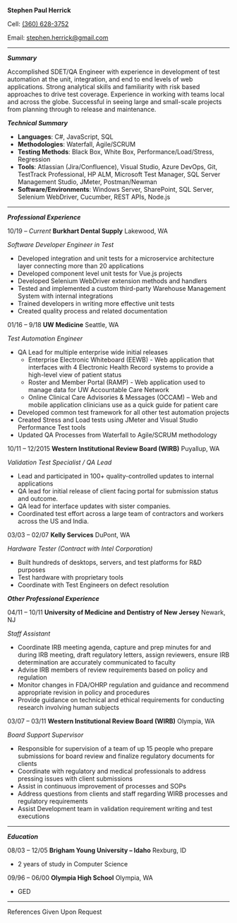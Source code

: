 **Stephen Paul Herrick**

Cell: [(360) 628-3752](tel:3606283752)

Email: [stephen.herrick@gmail.com](mailto:stephen.herrick@gmail.com)



---


**_Summary_**

Accomplished SDET/QA Engineer with experience in development of test automation at the unit, integration, and end to end levels of web applications.  Strong analytical skills and familiarity with risk based approaches to drive test coverage.  Experience in working with teams local and across the globe.  Successful in seeing large and small-scale projects from planning through to release and maintenance.

**_Technical Summary_**



*   **Languages**:  C#, JavaScript, SQL
*   **Methodologies**:  Waterfall, Agile/SCRUM
*   **Testing Methods**:  Black Box, White Box, Performance/Load/Stress, Regression
*   **Tools**: Atlassian (Jira/Confluence), Visual Studio, Azure DevOps, Git, TestTrack Professional, HP ALM, Microsoft Test Manager, SQL Server Management Studio, JMeter, Postman/Newman
*   **Software/Environments**:  Windows Server, SharePoint, SQL Server, Selenium WebDriver, Cucumber, REST APIs, Node.js



---


**_Professional Experience_**

10/19 – _Current_   **Burkhart Dental Supply**  Lakewood, WA

_Software Developer Engineer in Test_



*   Developed integration and unit tests for a microservice architecture layer connecting more than 20 applications
*   Developed component level unit tests for Vue.js projects
*   Developed Selenium WebDriver extension methods and handlers   
*   Tested and implemented a custom third-party Warehouse Management System with internal integrations
*   Trained developers in writing more effective unit tests
*   Created quality process and related documentation


01/16 – 9/18	**UW Medicine**  Seattle, WA

_Test Automation Engineer_



*   QA Lead for multiple enterprise wide initial releases
    *   Enterprise Electronic Whiteboard (EEWB) - Web application that interfaces with 4 Electronic Health Record systems to provide a high-level view of patient status
    *   Roster and Member Portal (RAMP) - Web application used to manage data for UW Accountable Care Network
    *   Online Clinical Care Advisories & Messages (OCCAM) – Web and mobile application clinicians use as a quick guide for patient care 
*   Developed common test framework for all other test automation projects
*   Created Stress and Load tests using JMeter and Visual Studio Performance Test tools
*   Updated QA Processes from Waterfall to Agile/SCRUM methodology

10/11 – 12/2015 	**Western Institutional Review Board (WIRB)**  Puyallup, WA

_Validation Test Specialist / QA Lead_



*   Lead and participated in 100+ quality-controlled updates to internal applications
*   QA lead for initial release of client facing portal for submission status and outcome.
*   QA lead for interface updates with sister companies.
*   Coordinated test effort across a large team of contractors and workers across the US and India.

03/03 – 02/07	**Kelly Services**  DuPont, WA

_Hardware Tester (Contract with Intel Corporation)_



*   Built hundreds of desktops, servers, and test platforms for R&D purposes
*   Test hardware with proprietary tools
*   Coordinate with Test Engineers on defect resolution

**_Other Professional Experience_**

04/11 – 10/11	**University of Medicine and Dentistry of New Jersey**  Newark, NJ

_Staff Assistant_



*   Coordinate IRB meeting agenda, capture and prep minutes for and during IRB meeting, draft regulatory letters,  assign reviewers, ensure IRB determination are accurately communicated to faculty
*   Advise IRB members of review requirements based on policy and regulation
*   Monitor changes in FDA/OHRP regulation and guidance and recommend appropriate revision in policy and procedures  
*   Provide guidance on technical and ethical requirements for conducting research involving human subjects

03/07 – 03/11	**Western Institutional Review Board (WIRB)**  Olympia, WA

_Board Support Supervisor_



*   Responsible for supervision of a team of up 15 people who prepare submissions for board review and finalize regulatory documents for clients
*   Coordinate with regulatory and medical professionals to address pressing issues with client submissions
*   Assist in continuous improvement of processes and SOPs
*   Address questions from clients and staff regarding WIRB processes and regulatory requirements
*   Assist Development team in validation requirement writing and test executions



---


**_Education_**

08/03 – 12/05	**Brigham Young University – Idaho**  Rexburg, ID
*   2 years of study in Computer Science

09/96 – 06/00	**Olympia High School**  Olympia, WA
*   GED

---


References Given Upon Request
